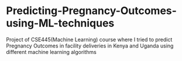 # Predicting-Pregnancy-Outcomes-using-ML-techniques
Project of CSE445(Machine Learning) course where I tried to predict Pregnancy Outcomes in facility deliveries in Kenya  and Uganda using different machine learning algorithms

